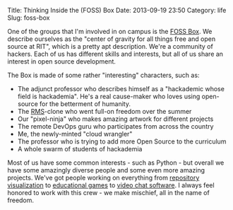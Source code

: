 Title: Thinking Inside the (FOSS) Box
Date: 2013-09-19 23:50
Category: life
Slug: foss-box

One of the groups that I'm involved in on campus is the [FOSS Box](http://foss.rit.edu).
We describe ourselves as the "center of gravity for all things free and open source at RIT", which is a pretty apt description.
We're a community of hackers.
Each of us has different skills and interests, but all of us share an interest in open source development.

The Box is made of some rather "interesting" characters, such as:

* The adjunct professor who describes himself as a "hackademic whose field is hackademia".
  He's a real cause-maker who loves using open-source for the betterment of humanity.
* The [RMS](http://stallman.org "Richard Stallman")-clone who went full-on freedom over the summer
* Our "pixel-ninja" who makes amazing artwork for different projects
* The remote DevOps guru who participates from across the country
* Me, the newly-minted "cloud wrangler"
* The professor who is trying to add more Open Source to the curriculum
* A whole swarm of students of hackademia

Most of us have some common interests - such as Python - but overall we have some amazingly diverse people and some even more amazing projects.
We've got people working on everything from [repository visualization](https://github.com/FOSSRIT/gourciferous) to [educational games](https://github.com/FOSSRIT/SkyTime) to [video chat software](https://github.com/FOSSRIT/Open-Video-chat).
I always feel honored to work with this crew - we make mischief, all in the name of freedom.
